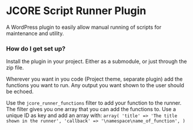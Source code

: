 # JCORE Script Runner Plugin #

A WordPress plugin to easily allow manual running of scripts for maintenance and utility.

### How do I get set up? ###

Install the plugin in your project. Either as a submodule, or just through the zip file.

Wherever you want in you code (Project theme, separate plugin) add the functions you want to run. Any output you want shown to the user should be echoed.

Use the `jcore_runner_functions` filter to add your function to the runner. The filter gives you one array that you can add the functions to. Use a unique ID as key and add an array with: 
`
array(
    'title' => 'The title shown in the runner',
    'callback' => '\namespace\name_of_function',
) 
`